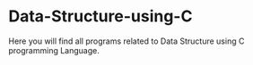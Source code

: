 # Data-Structure-using-C
Here you will find all programs related to Data Structure using C programming Language.

